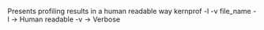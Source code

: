 Presents profiling results in a human readable way
kernprof -l -v file_name 
-l -> Human readable
-v -> Verbose